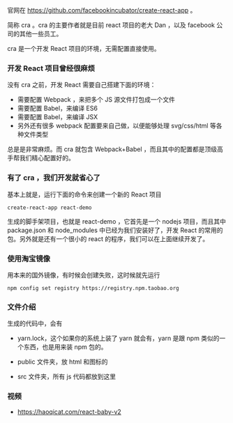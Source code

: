 官网在 https://github.com/facebookincubator/create-react-app 。

简称 cra 。cra 的主要作者就是目前 react 项目的老大 Dan ，以及 facebook 公司的其他一些员工。

cra 是一个开发 React 项目的环境，无需配置直接使用。

### 开发 React 项目曾经很麻烦

没有 cra 之前，开发 React 需要自己搭建下面的环境：

- 需要配置 Webpack ，来把多个 JS 源文件打包成一个文件
- 需要配置 Babel，来编译 ES6
- 需要配置 Babel，来编译 JSX
- 另外还有很多 webpack 配置要来自己做，以便能够处理 svg/css/html 等各种文件类型

总是是非常麻烦。而 cra 就包含 Webpack+Babel ，而且其中的配置都是顶级高手帮我们精心配置好的。

### 有了 cra ，我们开发就省心了

基本上就是，运行下面的命令来创建一个新的 React 项目
```
create-react-app react-demo
```
生成的脚手架项目，也就是 react-demo ，它首先是一个 nodejs 项目，而且其中 package.json 和 node_modules 中已经为我们安装好了，开发 React 的常用的包。另外就是还有一个很小的 react 的程序，我们可以在上面继续开发了。

### 使用淘宝镜像

用本来的国外镜像，有时候会创建失败，这时候就先运行
```
npm config set registry https://registry.npm.taobao.org
```

### 文件介绍

生成的代码中，会有

- yarn.lock，这个如果你的系统上装了 yarn 就会有，yarn 是跟 npm 类似的一个东西，也是用来装 npm 包的。

- public 文件夹，放 html 和图标的

-   src 文件夹，所有 js 代码都放到这里

### 视频

- https://haoqicat.com/react-baby-v2
